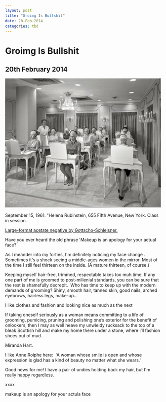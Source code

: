 ```yaml
---
layout: post
title: "Groimg Is Bullshit"
date: 20-Feb-2014
categories: tbd
---
```


# Groimg Is Bullshit

## 20th February 2014

 

 

<img class="photo-horiz" src="/images/2014/02/SHORPY_5a28197u.preview.jpg" />

September 15,   1961. "Helena Rubinstein, 655 Fifth Avenue, New York. Class in session.

<a href="http://www.shorpy.com/node/16811">Large-format acetate negative by Gottscho-Schleisner.</a>

Have you ever heard the old phrase 'Makeup is an apology for your actual face?'

As I meander into my forties, I'm definitely noticing my face change . Sometimes it's a shock seeing a middle-ages women in the mirror. Most of the time I still feel thirteen on the inside. (A mature thirteen, of course.)

Keeping myself hair-free, trimmed, respectable takes too muh time. If any one part of me is groomed to post-millenial standards, you can be sure that the rest is shamefully decrepit.  Who has time to keep up with the modern demands of grooming? Shiny, smooth hair, tanned skin, good nails, arched eyebrows, hairless legs, make-up...

I like clothes and fashion and looking nice as much as the next

If taking oneself seriously as a woman means committing to a life of grooming, pumicing, pruning and polishing one’s exterior for the benefit of onlookers, then I may as well heave my unwieldy rucksack to the top of a bleak Scottish hill and make my home there under a stone, where I’ll fashion shoes out of mud.

Miranda Hart.

I like Anne Roiphe here:  'A woman whose smile is open and whose expression is glad has a kind of beauty no matter what she wears.'

 

Good news for me! I have a pair of undies holding back my hair, but I'm really happy regardless.

xxxx

 

makeup is an apology for your actula face
